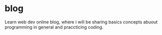# blog
Learn web dev online blog, where i will be sharing basics concepts abuout programming in general and praccticing coding.
